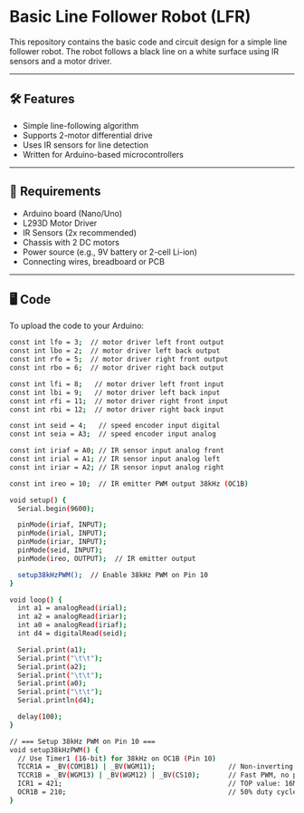 # Basic Line Follower Robot (LFR)

This repository contains the basic code and circuit design for a simple line follower robot. The robot follows a black line on a white surface using IR sensors and a motor driver.

---

## 🛠 Features

- Simple line-following algorithm
- Supports 2-motor differential drive
- Uses IR sensors for line detection
- Written for Arduino-based microcontrollers

---

## 🧾 Requirements

- Arduino board (Nano/Uno)
- L293D Motor Driver
- IR Sensors (2x recommended)
- Chassis with 2 DC motors
- Power source (e.g., 9V battery or 2-cell Li-ion)
- Connecting wires, breadboard or PCB

---

## 🖥 Code

To upload the code to your Arduino:

```bash
const int lfo = 3;  // motor driver left front output
const int lbo = 2;  // motor driver left back output
const int rfo = 5;  // motor driver right front output
const int rbo = 6;  // motor driver right back output

const int lfi = 8;   // motor driver left front input
const int lbi = 9;   // motor driver left back input
const int rfi = 11;  // motor driver right front input
const int rbi = 12;  // motor driver right back input

const int seid = 4;   // speed encoder input digital
const int seia = A3;  // speed encoder input analog

const int iriaf = A0; // IR sensor input analog front
const int irial = A1; // IR sensor input analog left
const int iriar = A2; // IR sensor input analog right

const int ireo = 10;  // IR emitter PWM output 38kHz (OC1B)

void setup() {
  Serial.begin(9600);

  pinMode(iriaf, INPUT);
  pinMode(irial, INPUT);
  pinMode(iriar, INPUT);
  pinMode(seid, INPUT);
  pinMode(ireo, OUTPUT);  // IR emitter output

  setup38kHzPWM();  // Enable 38kHz PWM on Pin 10
}

void loop() {
  int a1 = analogRead(irial);
  int a2 = analogRead(iriar);
  int a0 = analogRead(iriaf);
  int d4 = digitalRead(seid);

  Serial.print(a1);
  Serial.print("\t\t");
  Serial.print(a2);
  Serial.print("\t\t");
  Serial.print(a0);
  Serial.print("\t\t");
  Serial.println(d4);

  delay(100);
}

// === Setup 38kHz PWM on Pin 10 ===
void setup38kHzPWM() {
  // Use Timer1 (16-bit) for 38kHz on OC1B (Pin 10)
  TCCR1A = _BV(COM1B1) | _BV(WGM11);                  // Non-inverting PWM on OC1B, mode 14
  TCCR1B = _BV(WGM13) | _BV(WGM12) | _BV(CS10);       // Fast PWM, no prescaler
  ICR1 = 421;                                         // TOP value: 16MHz / 38kHz = ~421
  OCR1B = 210;                                        // 50% duty cycle
}
